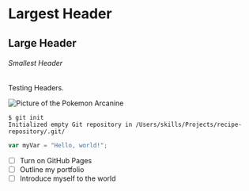 # Largest Header
## Large Header
###### Smallest Header

Testing Headers.

![Picture of the Pokemon Arcanine](https://images.app.goo.gl/phVNrgpTqkFFoiNG6)

```
$ git init
Initialized empty Git repository in /Users/skills/Projects/recipe-repository/.git/
```
``` javascript
var myVar = "Hello, world!";
```
- [ ] Turn on GitHub Pages
- [ ] Outline my portfolio
- [ ] Introduce myself to the world
